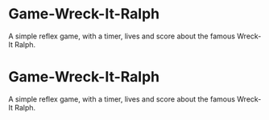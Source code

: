 # Game-Wreck-It-Ralph
A simple reflex game, with a timer, lives and score about the famous Wreck-It Ralph.

# Game-Wreck-It-Ralph
A simple reflex game, with a timer, lives and score about the famous Wreck-It Ralph.
